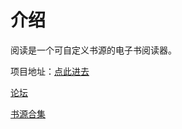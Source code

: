 # 介绍

阅读是一个可自定义书源的电子书阅读器。

项目地址：[点此进去](https://github.com/gedoor/legado)

[论坛](https://legado.cn/forum.php?mod=guide&view=hot&mobile=2)

[书源合集](http://www.yckceo.com/yuedu/shuyuans/index.html)
